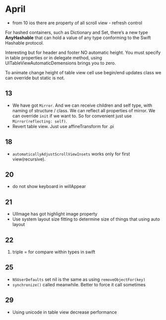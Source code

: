 #  April
 
- from 10 ios there are property of all scroll view - refresh control

For hashed containers, such as Dictionary and Set, there’s a new type **AnyHashable** that can hold a value of any type conforming to the Swift Hashable protocol.

Interesting but for header and footer NO automatic height. You must specify in table properties or in delegate method, using UITableViewAutomaticDemensions brings you to zero.

To animate change height of table view cell use begin/end updates
class we can override but static is not.

## 13

- We have got `Mirror`. And we can receive children and self type, with naming of structure / class. We can reflect all properties of mirror. We can override `init` if we want to. So for convenient just use `Mirror(reflecting: self)`.
- Revert table view. Just use affineTransform for .pi

## 18

- `automaticallyAdjustScrollViewInsets` works only for first view(recursive).

## 20

- do not show keyboard in willAppear

## 21

- UIImage has got highlight image property
- Use system layout size fitting to determine size of things that using auto layout

## 22

1. triple = for compare within types in swift

## 25

- `NSUserDefaults` set nil is the same as using `removeObjectFor(key)`
- `synchronize()` called meanwhile. Better to force it call sometimes

## 29

- Using unicode in table view decrease performance